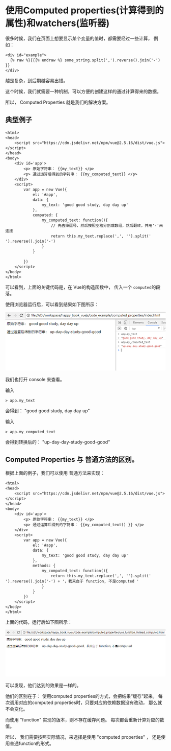 # 使用Computed properties(计算得到的属性)和watchers(监听器) 

很多时候，我们在页面上想要显示某个变量的值时，都需要经过一些计算， 例如： 

```
<div id="example">
  {% raw %}{{{% endraw %} some_string.split(',').reverse().join('-') }}
</div>
```

越是复杂，到后期越容易出错。 

这个时候，我们就需要一种机制，可以方便的创建这样的通过计算得来的数据。  

所以， Computed Properties 就是我们的解决方案。

## 典型例子

```
<html>
<head>
	<script src="https://cdn.jsdelivr.net/npm/vue@2.5.16/dist/vue.js"></script>
</head>
<body>
	<div id='app'>
		<p> 原始字符串： {{my_text}} </p>
		<p> 通过运算后得到的字符串： {{my_computed_text}} </p>
	</div>
	<script>
		var app = new Vue({
			el: '#app',
			data: {
				my_text: 'good good study, day day up'
			},
			computed: {
				my_computed_text: function(){
					// 先去掉逗号，然后按照空格分割成数组，然后翻转，并用'-'来连接
					return this.my_text.replace(',', '').split(' ').reverse().join('-')
				}
			}

		})
	</script>
</body>
</html>
```

可以看到，上面的关键代码是，在 Vue的构造函数中， 传入一个 `computed`的段落。 

使用浏览器运行后，可以看到结果如下图所示：

![computed properties例子](./images/computed_properties.png)

我们也打开 console 来查看。 

输入
```
> app.my_text    
```
会得到：  "good good study, day day up"

输入

```
> app.my_computed_text
```
会得到转换后的： "up-day-day-study-good-good"

## Computed Properties 与 普通方法的区别。

根据上面的例子，我们可以使用 普通方法来实现： 

```
<html>
<head>
	<script src="https://cdn.jsdelivr.net/npm/vue@2.5.16/dist/vue.js"></script>
</head>
<body>
	<div id='app'>
		<p> 原始字符串： {{my_text}} </p>
		<p> 通过运算后得到的字符串： {{my_computed_text() }} </p>
	</div>
	<script>
		var app = new Vue({
			el: '#app',
			data: {
				my_text: 'good good study, day day up'
			},
			methods: {
				my_computed_text: function(){
					return this.my_text.replace(',', '').split(' ').reverse().join('-') + '，我来自于 function, 不是computed '
				}
			}
		})
	</script>
</body>
</html>
```

上面的代码，运行后如下图所示： 

![使用function代替computed properties](./images/computed_properties_use_function.png)

可以发现，他们达到的效果是一样的。 

他们的区别在于：  使用computed properties的方式，会把结果“缓存”起来。  每次调用对应的computed properties时，只要对应的依赖数据没有改动， 
那么就不会变化。 

而使用 "function" 实现的版本，则不存在缓存问题。 每次都会重新计算对应的数值。 

所以， 我们需要按照实际情况，来选择是使用 "computed properties" ， 还是使用普通function的形式。

